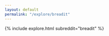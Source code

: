 ```yaml
---
layout: default
permalink: "/explore/breadit"
---
```


{% include explore.html subreddit="breadit" %}
